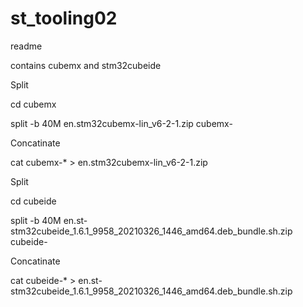 # st_tooling02
readme


contains cubemx and stm32cubeide

Split

cd cubemx

split -b 40M   en.stm32cubemx-lin_v6-2-1.zip  cubemx-

Concatinate

cat cubemx-* > en.stm32cubemx-lin_v6-2-1.zip

Split

cd cubeide

split -b 40M    en.st-stm32cubeide_1.6.1_9958_20210326_1446_amd64.deb_bundle.sh.zip cubeide-

Concatinate

cat cubeide-* > en.st-stm32cubeide_1.6.1_9958_20210326_1446_amd64.deb_bundle.sh.zip


